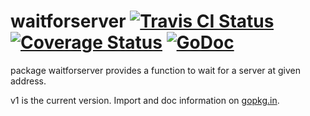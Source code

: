 waitforserver [![Travis CI Status](https://travis-ci.org/getlantern/waitforserver.svg?branch=master)](https://travis-ci.org/getlantern/waitforserver)&nbsp;[![Coverage Status](https://coveralls.io/repos/getlantern/waitforserver/badge.png)](https://coveralls.io/r/getlantern/waitforserver)&nbsp;[![GoDoc](https://godoc.org/github.com/getlantern/waitforserver?status.png)](http://godoc.org/github.com/getlantern/waitforserver)
==========
package waitforserver provides a function to wait for a server at given address.

v1 is the current version.  Import and doc information on
[gopkg.in](http://gopkg.in/getlantern/waitforserver.v1).